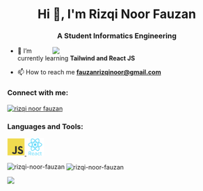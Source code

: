<h1 align="center">Hi 👋, I'm Rizqi Noor Fauzan</h1>
<h3 align="center">A Student Informatics Engineering</h3>
<img align="right" src="https://gifdb.com/images/high/cartoon-character-louise-belcher-coding-is-fun-ctmkcciuc1gyxos2.gif" width="400px">

- 🌱 I’m currently learning **Tailwind and React JS**

- 📫 How to reach me **fauzanrizqinoor@gmail.com**

<h3 align="left">Connect with me:</h3>
<p align="left">
<a href="https://linkedin.com/in/rizqi noor fauzan" target="blank"><img align="center" src="https://raw.githubusercontent.com/rahuldkjain/github-profile-readme-generator/master/src/images/icons/Social/linked-in-alt.svg" alt="rizqi noor fauzan" height="30" width="40" /></a>
</p>

<h3 align="left">Languages and Tools:</h3>
<p align="left"> <a href="https://developer.mozilla.org/en-US/docs/Web/JavaScript" target="_blank" rel="noreferrer"> <img src="https://raw.githubusercontent.com/devicons/devicon/master/icons/javascript/javascript-original.svg" alt="javascript" width="40" height="40"/> </a> <a href="https://reactjs.org/" target="_blank" rel="noreferrer"> <img src="https://raw.githubusercontent.com/devicons/devicon/master/icons/react/react-original-wordmark.svg" alt="react" width="40" height="40"/> </a> </p>

<p><img align="left" src="https://github-readme-stats.vercel.app/api/top-langs?username=rizqi-noor-fauzan&show_icons=true&locale=en&bg_color=0d1117&title_color=58a6ff&text_color=c9d1d9&icon_color=f0a500&layout=compact" alt="rizqi-noor-fauzan" /></p>

<p>&nbsp;<img align="center" src="https://github-readme-stats.vercel.app/api?username=rizqi-noor-fauzan&show_icons=true&locale=en&bg_color=0d1117&title_color=58a6ff&text_color=c9d1d9&icon_color=4635B1" alt="rizqi-noor-fauzan" /></p>

<span><img align="left" src="(https://drive.google.com/file/d/1ZsQxRIobSlo1KQQ4N5HOTXv6VZuwAKOD/view?usp=drive_link)"></span>
